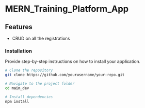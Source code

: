# MERN_Training_Platform_App

## Features

- CRUD on all the registrations 

### Installation

Provide step-by-step instructions on how to install your application.

```bash
# Clone the repository
git clone https://github.com/yourusername/your-repo.git

# Navigate to the project folder
cd main_dev

# Install dependencies
npm install
